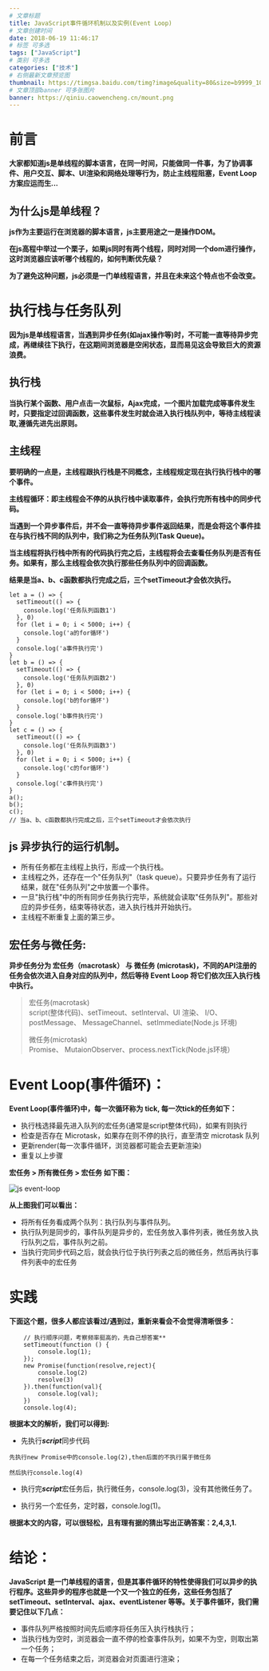 ```yaml
---
# 文章标题
title: JavaScript事件循环机制以及实例(Event Loop)
# 文章创建时间
date: 2018-06-19 11:46:17
# 标签 可多选
tags: ["JavaScript"]
# 类别 可多选
categories: ["技术"]
# 右侧最新文章预览图
thumbnail: https://timgsa.baidu.com/timg?image&quality=80&size=b9999_10000&sec=1529390238948&di=bf0597b0cbdfa8dcffff1b3a207de591&imgtype=0&src=http%3A%2F%2Fimgsrc.baidu.com%2Fimage%2Fc0%253Dshijue1%252C0%252C0%252C294%252C40%2Fsign%3D2e7824ce5d2c11dfcadcb7600b4e08a5%2Fa8ec8a13632762d0bba24792aaec08fa513dc67b.jpg
# 文章顶部banner 可多张图片
banner: https://qiniu.caowencheng.cn/mount.png
---
```


前言
===

**大家都知道js是单线程的脚本语言，在同一时间，只能做同一件事，为了协调事件、用户交互、脚本、UI渲染和网络处理等行为，防止主线程阻塞，Event Loop方案应运而生...**

<!--more-->

为什么js是单线程？
--------------
**js作为主要运行在浏览器的脚本语言，js主要用途之一是操作DOM。**


**在js高程中举过一个栗子，如果js同时有两个线程，同时对同一个dom进行操作，这时浏览器应该听哪个线程的，如何判断优先级？**


**为了避免这种问题，js必须是一门单线程语言，并且在未来这个特点也不会改变。**

执行栈与任务队列
=============
**因为js是单线程语言，当遇到异步任务(如ajax操作等)时，不可能一直等待异步完成，再继续往下执行，在这期间浏览器是空闲状态，显而易见这会导致巨大的资源浪费。**

执行栈
-----
**当执行某个函数、用户点击一次鼠标，Ajax完成，一个图片加载完成等事件发生时，只要指定过回调函数，这些事件发生时就会进入执行栈队列中，等待主线程读取,遵循先进先出原则。**

主线程
-----
**要明确的一点是，主线程跟执行栈是不同概念，主线程规定现在执行执行栈中的哪个事件。**

**主线程循环：即主线程会不停的从执行栈中读取事件，会执行完所有栈中的同步代码。**

**当遇到一个异步事件后，并不会一直等待异步事件返回结果，而是会将这个事件挂在与执行栈不同的队列中，我们称之为任务队列(Task Queue)。**

**当主线程将执行栈中所有的代码执行完之后，主线程将会去查看任务队列是否有任务。如果有，那么主线程会依次执行那些任务队列中的回调函数。**

**结果是当a、b、c函数都执行完成之后，三个setTimeout才会依次执行。**

```
let a = () => {
  setTimeout(() => {
    console.log('任务队列函数1')
  }, 0)
  for (let i = 0; i < 5000; i++) {
    console.log('a的for循环')
  }
  console.log('a事件执行完')
}
let b = () => {
  setTimeout(() => {
    console.log('任务队列函数2')
  }, 0)
  for (let i = 0; i < 5000; i++) {
    console.log('b的for循环')
  }
  console.log('b事件执行完')
}
let c = () => {
  setTimeout(() => {
    console.log('任务队列函数3')
  }, 0)
  for (let i = 0; i < 5000; i++) {
    console.log('c的for循环')
  }
  console.log('c事件执行完')
}
a();
b();
c();
// 当a、b、c函数都执行完成之后，三个setTimeout才会依次执行
```

js 异步执行的运行机制。
-------------------

* 所有任务都在主线程上执行，形成一个执行栈。
* 主线程之外，还存在一个"任务队列"（task queue）。只要异步任务有了运行结果，就在"任务队列"之中放置一个事件。
* 一旦"执行栈"中的所有同步任务执行完毕，系统就会读取"任务队列"。那些对应的异步任务，结束等待状态，进入执行栈并开始执行。
* 主线程不断重复上面的第三步。

宏任务与微任务:
------------

**异步任务分为 宏任务（macrotask） 与 微任务 (microtask)，不同的API注册的任务会依次进入自身对应的队列中，然后等待 Event Loop 将它们依次压入执行栈中执行。**

>宏任务(macrotask)  
>script(整体代码)、setTimeout、setInterval、UI 渲染、 I/O、postMessage、 MessageChannel、setImmediate(Node.js 环境)
>
>微任务(microtask)  
>Promise、 MutaionObserver、process.nextTick(Node.js环境）

Event Loop(事件循环)：
===================

**Event Loop(事件循环)中，每一次循环称为 tick, 每一次tick的任务如下：**

* 执行栈选择最先进入队列的宏任务(通常是script整体代码)，如果有则执行
* 检查是否存在 Microtask，如果存在则不停的执行，直至清空 microtask 队列
* 更新render(每一次事件循环，浏览器都可能会去更新渲染)
* 重复以上步骤

**宏任务 > 所有微任务 > 宏任务 如下图：**

![js event-loop](https://qiniu.caowencheng.cn/event-loop.png "docker")

**从上图我们可以看出：**

* 将所有任务看成两个队列：执行队列与事件队列。  
* 执行队列是同步的，事件队列是异步的，宏任务放入事件列表，微任务放入执行队列之后，事件队列之前。
* 当执行完同步代码之后，就会执行位于执行列表之后的微任务，然后再执行事件列表中的宏任务

实践
===

**下面这个题，很多人都应该看过/遇到过，重新来看会不会觉得清晰很多：**

```
	// 执行顺序问题，考察频率挺高的，先自己想答案**
    setTimeout(function () {
        console.log(1);
    });
    new Promise(function(resolve,reject){
        console.log(2)
        resolve(3)
    }).then(function(val){
        console.log(val);
    })
    console.log(4);
```

**根据本文的解析，我们可以得到:**

* 先执行***script***同步代码

```
先执行new Promise中的console.log(2),then后面的不执行属于微任务

然后执行console.log(4)
```

* 执行完***script***宏任务后，执行微任务，console.log(3)，没有其他微任务了。

* 执行另一个宏任务，定时器，console.log(1)。

**根据本文的内容，可以很轻松，且有理有据的猜出写出正确答案：2,4,3,1.**

结论：
====
**JavaScript 是一门单线程的语言，但是其事件循环的特性使得我们可以异步的执行程序。这些异步的程序也就是一个又一个独立的任务，这些任务包括了 setTimeout、setInterval、ajax、eventListener 等等。关于事件循环，我们需要记住以下几点：**

* 事件队列严格按照时间先后顺序将任务压入执行栈执行；
* 当执行栈为空时，浏览器会一直不停的检查事件队列，如果不为空，则取出第一个任务；
* 在每一个任务结束之后，浏览器会对页面进行渲染；

